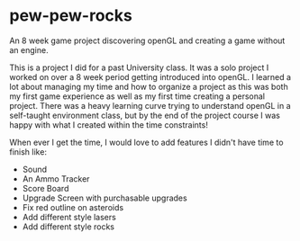 # pew-pew-rocks
An 8 week game project discovering openGL and creating a game without an engine. 

This is a project I did for a past University class. It was a solo project I worked on over a 8 week period getting introduced into openGL. I learned a lot about managing my time and how to organize a project as this was both my first game experience as well as my first time creating a personal project. There was a heavy learning curve trying to understand openGL in a self-taught environment class, but by the end of the project course I was happy with what I created within the time constraints! 

When ever I get the time, I would love to add features I didn't have time to finish like:
- Sound
- An Ammo Tracker
- Score Board
- Upgrade Screen with purchasable upgrades
- Fix red outline on asteroids
- Add different style lasers
- Add different style rocks
